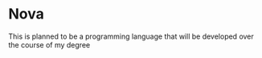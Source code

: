 # Nova
This is planned to be a programming language that will be developed over the course of my degree
